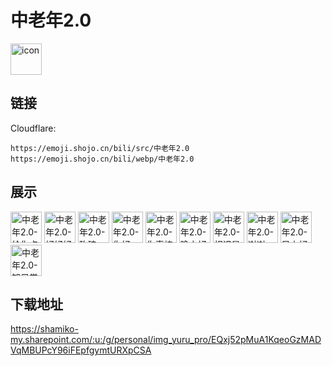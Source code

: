 # 中老年2.0
<img src="https://emoji.shojo.cn/bili/src/中老年2.0/icon.png" width="50" height="50" alt="icon">

## 链接
Cloudflare:
```
https://emoji.shojo.cn/bili/src/中老年2.0
https://emoji.shojo.cn/bili/webp/中老年2.0
```
## 展示
<img src="https://emoji.shojo.cn/bili/src/中老年2.0/中老年2.0-给你点赞.png" width="50" height="50" alt="中老年2.0-给你点赞">
<img src="https://emoji.shojo.cn/bili/src/中老年2.0/中老年2.0-好好好.png" width="50" height="50" alt="中老年2.0-好好好">
<img src="https://emoji.shojo.cn/bili/src/中老年2.0/中老年2.0-玫瑰.png" width="50" height="50" alt="中老年2.0-玫瑰">
<img src="https://emoji.shojo.cn/bili/src/中老年2.0/中老年2.0-你好.png" width="50" height="50" alt="中老年2.0-你好">
<img src="https://emoji.shojo.cn/bili/src/中老年2.0/中老年2.0-你真棒.png" width="50" height="50" alt="中老年2.0-你真棒">
<img src="https://emoji.shojo.cn/bili/src/中老年2.0/中老年2.0-晚上好.png" width="50" height="50" alt="中老年2.0-晚上好">
<img src="https://emoji.shojo.cn/bili/src/中老年2.0/中老年2.0-相识是缘.png" width="50" height="50" alt="中老年2.0-相识是缘">
<img src="https://emoji.shojo.cn/bili/src/中老年2.0/中老年2.0-谢谢.png" width="50" height="50" alt="中老年2.0-谢谢">
<img src="https://emoji.shojo.cn/bili/src/中老年2.0/中老年2.0-早上好.png" width="50" height="50" alt="中老年2.0-早上好">
<img src="https://emoji.shojo.cn/bili/src/中老年2.0/中老年2.0-知足常乐.png" width="50" height="50" alt="中老年2.0-知足常乐">

## 下载地址

https://shamiko-my.sharepoint.com/:u:/g/personal/img_yuru_pro/EQxj52pMuA1KqeoGzMADVqMBUPcY96iFEpfgymtURXpCSA